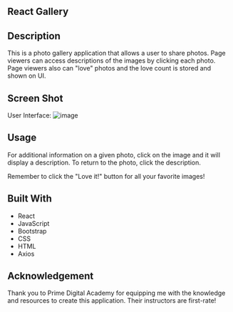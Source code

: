 ## React Gallery

## Description

This is a photo gallery application that allows a user to share photos. Page viewers can access descriptions of the images by clicking each photo. Page viewers also can "love" photos and the love count is stored and shown on UI.

## Screen Shot

User Interface:
![image](https://user-images.githubusercontent.com/67838283/97810516-06a3a180-1c3a-11eb-8d33-33dd11330d8e.png)

## Usage

For additional information on a given photo, click on the image and it will display a description. To return to the photo, click the description.

Remember to click the "Love it!" button for all your favorite images!

## Built With

- React
- JavaScript
- Bootstrap
- CSS
- HTML
- Axios

## Acknowledgement

Thank you to Prime Digital Academy for equipping me with the knowledge and resources to create this application. Their instructors are first-rate!
